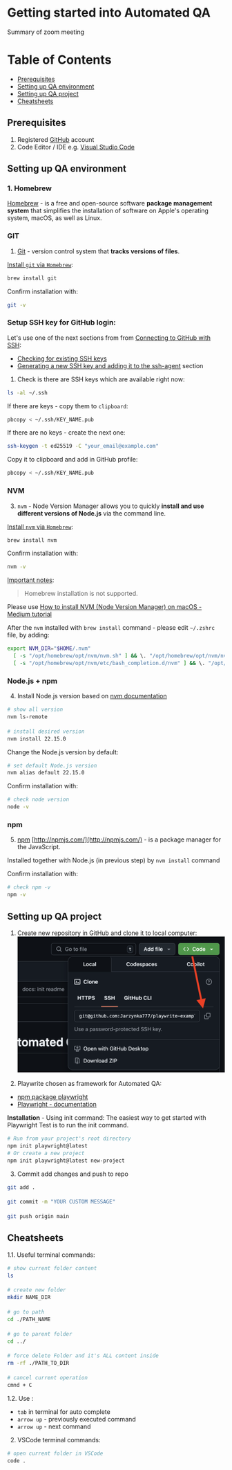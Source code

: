 # Getting started into Automated QA

Summary of zoom meeting

# Table of Contents

- [Prerequisites](#prerequisites)
- [Setting up QA environment](#setting-up-qa-environment)
- [Setting up QA project](#setting-up-qa-environment)
- [Cheatsheets](#cheatsheets)

## Prerequisites

1. Registered [GitHub](https://github.com/) account
2. Code Editor / IDE e.g. [Visual Studio Code](https://code.visualstudio.com/)

## Setting up QA environment

### 1. Homebrew

[Homebrew](<https://en.wikipedia.org/wiki/Homebrew_(package_manager)>) - is a free and open-source software **package management system** that simplifies the installation of software on Apple's operating system, macOS, as well as Linux.

### GIT

1. [Git](https://en.wikipedia.org/wiki/Git) - version control system that **tracks versions of files**.

[Install `git` via `Homebrew`](https://formulae.brew.sh/formula/git):

```bash
brew install git
```

Confirm installation with:

```bash
git -v
```

### Setup SSH key for GitHub login:

Let's use one of the next sections from from [Connecting to GitHub with SSH](https://docs.github.com/en/authentication/connecting-to-github-with-ssh):

- [Checking for existing SSH keys](https://docs.github.com/en/authentication/connecting-to-github-with-ssh/checking-for-existing-ssh-keys)
- [Generating a new SSH key and adding it to the ssh-agent](https://docs.github.com/en/authentication/connecting-to-github-with-ssh/generating-a-new-ssh-key-and-adding-it-to-the-ssh-agent) section

1. Check is there are SSH keys which are available right now:

```bash
ls -al ~/.ssh
```

If there are keys - copy them to `clipboard`:

```bash
pbcopy < ~/.ssh/KEY_NAME.pub
```

If there are no keys - create the next one:

```bash
ssh-keygen -t ed25519 -C "your_email@example.com"
```

Copy it to clipboard and add in GitHub profile:

```bash
pbcopy < ~/.ssh/KEY_NAME.pub
```

### NVM

3. `nvm` - Node Version Manager allows you to quickly **install and use different versions of Node.js** via the command line.

[Install `nvm` via `Homebrew`](https://formulae.brew.sh/formula/nvm):

```bash
brew install nvm
```

Confirm installation with:

```bash
nvm -v
```

[Important notes](https://github.com/nvm-sh/nvm?tab=readme-ov-file#important-notes):

> Homebrew installation is not supported.

Please use [How to install NVM (Node Version Manager) on macOS - Medium tutorial](https://sukiphan.medium.com/how-to-install-nvm-node-version-manager-on-macos-d9fe432cc7db)

After the `nvm` installed with `brew install` command - please edit `~/.zshrc` file, by adding:

```bash
export NVM_DIR="$HOME/.nvm"
  [ -s "/opt/homebrew/opt/nvm/nvm.sh" ] && \. "/opt/homebrew/opt/nvm/nvm.sh"  # This loads nvm
  [ -s "/opt/homebrew/opt/nvm/etc/bash_completion.d/nvm" ] && \. "/opt/homebrew/opt/nvm/etc/bash_completion.d/nvm"  # This loads nvm bash_completion
```

### Node.js + npm

4. Install Node.js version based on [nvm documentation](https://github.com/nvm-sh/nvm?tab=readme-ov-file#usage)

```bash
# show all version
nvm ls-remote

# install desired version
nvm install 22.15.0
```

Change the Node.js version by default:

```bash
# set default Node.js version
nvm alias default 22.15.0
```

Confirm installation with:

```bash
# check node version
node -v
```

### npm

5. [npm](https://en.wikipedia.org/wiki/Npm) [http://npmjs.com/](http://npmjs.com/) - is a package manager for the JavaScript.

Installed together with Node.js (in previous step) by `nvm install` command

Confirm installation with:

```bash
# check npm -v
npm -v
```

## Setting up QA project

1. Create new repository in GitHub and clone it to local computer:
   ![git-clone-example](./docs/images/git-clone-example.png)

2. Playwrite chosen as framework for Automated QA:

- [npm package playwright](https://www.npmjs.com/package/playwright)
- [Playwright - documentation](https://playwright.dev/docs/intro)

**Installation** - Using init command:
The easiest way to get started with Playwright Test is to run the init command.

```bash
# Run from your project's root directory
npm init playwright@latest
# Or create a new project
npm init playwright@latest new-project
```

3. Commit add changes and push to repo
```bash
git add .

git commit -m "YOUR CUSTOM MESSAGE"

git push origin main
```

## Cheatsheets

1.1. Useful terminal commands:

```bash
# show current folder content
ls

# create new folder
mkdir NAME_DIR

# go to path
cd ./PATH_NAME

# go to parent folder
cd ../

# force delete Folder and it's ALL content inside
rm -rf ./PATH_TO_DIR

# cancel current operation
cmnd + C
```

1.2. Use :

- `tab` in terminal for auto complete
- `arrow up` - previously executed command
- `arrow up` - next command

2. VSCode terminal commands:

```bash
# open current folder in VSCode
code .
```

